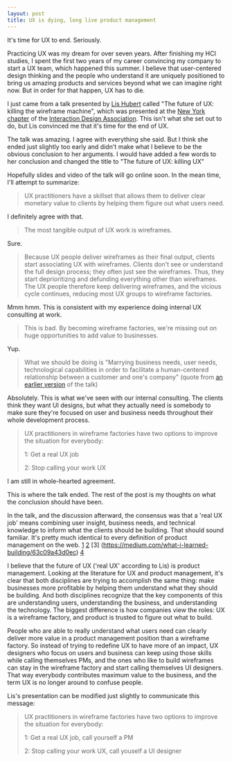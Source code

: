 ```yaml
---
layout: post
title: UX is dying, long live product management
---
```


It's time for UX to end. Seriously. 

Practicing UX was my dream for over seven years. After finishing my HCI studies, I spent the first two years of my career convincing my company to start a UX team, which happened this summer. I believe that user-centered design thinking and the people who understand it are uniquely positioned to bring us amazing products and services beyond what we can imagine right now. But in order for that happen, UX has to die.

I just came from a talk presented by [Lis Hubert](http://www.elisabethhubert.com/) called "The future of UX: killing the wireframe machine", which was presented at the [New York chapter](http://www.ixda.org/local/new-york-ixda) of the [Interaction Design Association](http://www.ixda.org/). This isn't what she set out to do, but Lis convinced me that it's time for the end of UX.

The talk was amazing. I agree with everything she said. But I think she ended just slightly too early and didn't make what I believe to be the obvious conclusion to her arguments. I would have added a few words to her conclusion and changed the title to "The future of UX: killing UX"

Hopefully slides and video of the talk will go online soon. In the mean time, I'll attempt to summarize:

>UX practitioners have a skillset that allows them to deliver clear monetary value to clients by helping them figure out what users need.

I definitely agree with that.

>The most tangible output of UX work is wireframes. 

Sure.

>Because UX people deliver wireframes as their final output, clients start associating UX with wireframes. Clients don't see or understand the full design process; they often just see the wireframes. Thus, they start deprioritizng and defunding everything other than wireframes. The UX people therefore keep delivering wireframes, and the vicious cycle continues, reducing most UX groups to wireframe factories.

Mmm hmm. This is consistent with my experience doing internal UX consulting at work.

>This is bad. By becoming wireframe factories, we're missing out on huge opportunities to add value to businesses.

Yup.

>What we should be doing is "Marrying business needs, user needs, technological capabilities in order to facilitate a human-centered relationship between a customer and one's company" (quote from [an earlier version](http://www.slideshare.net/lishubert/the-future-of-ux-killing-the-wireframe-machine) of the talk)

Absolutely. This is what we've seen with our internal consulting. The clients think they want UI designs, but what they actually need is somebody to make sure they're focused on user and business needs throughout their whole development process.

>UX practitioners in wireframe factories have two options to improve the situation for everybody:
>
>1: Get a real UX job
>
>2: Stop calling your work UX

I am still in whole-hearted agreement.

This is where the talk ended. The rest of the post is my thoughts on what the conclusion should have been.

In the talk, and the discussion afterward, the consensus was that a 'real UX job' means combining user insight, business needs, and technical knowledge to inform what the clients should be building. That should sound familiar. It's pretty much identical to every definition of product management on the web. [1](http://www.mindtheproduct.com/2011/10/what-exactly-is-a-product-manager/) [2](http://umeshunni.com/2012/12/how-to-get-that-next-product-manager-job-at-google-etc/) [3] (https://medium.com/what-i-learned-building/63c09a43d0ec) [4](http://www.sachinrekhi.com/blog/2013/01/28/what-is-product-management)

I believe that the future of UX ('real UX' according to Lis) is product management. Looking at the literature for UX and product management, it's clear that both disciplines are trying to accomplish the same thing: make businesses  more profitable by helping them understand what they should be building. And both disciplines recognize that the key components of this are understanding users, understanding the business, and understanding the technology. The biggest difference is how companies view the roles: UX is a wireframe factory, and product is trusted to figure out what to build. 

People who are able to really understand what users need can clearly deliver more value in a product management position than a wireframe factory. So instead of trying to redefine UX to have more of an impact, UX designers who focus on users and business can keep using those skills while calling themselves PMs, and the ones who like to build wireframes can stay in the wireframe factory and start calling themselves UI designers. That way everybody contributes maximum value to the business, and the term UX is no longer around to confuse people.

Lis's presentation can be modified just slightly to communicate this message:

>UX practitioners in wireframe factories have two options to improve the situation for everybody:
>
>1: Get a real UX job, call yourself a PM
>
>2: Stop calling your work UX, call youself a UI designer

